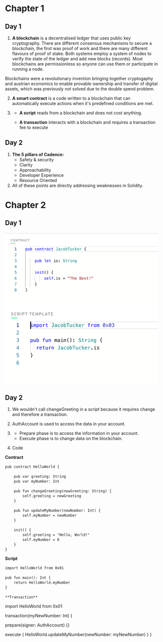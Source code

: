 # Chapter 1

## Day 1

1. **A blockchain** is a decentralised ledger that uses public key cryptography. There are different consensus mechanisms to secure a blockchain, the first was proof of work and there are many different flavours of proof of stake. Both systems employ a system of nodes to verify the state of the ledger and add new blocks (records). Most blockchains are permissionless so anyone can use them or participate in running a node. 

Blockchains were a revolutionary invention bringing together cryptogaphy and austrian economics to enable provable ownership and transfer of digital assets, which was previously not solved due to the double spend problem.

2. **A smart contract** is a code written to a blockchain that can automatically execute actions when it's predefined conditions are met.
3. - **A script** reads from a blockchain and does not cost anything.

   - **A transaction**  interacts with a blockchain and requires a transaction fee to execute

## Day 2

1. **The 5 pillars of Cadence:**
   - Safety & security 
   - Clarity 
   - Approachability
   - Developer Experience 
   - Resource Oriented
2.  All of these points are directly addressing weaknesses in Solidity.

# Chapter 2

## Day 1
![Transaction](Assets/2.1.1.png)
![Script](Assets/2.1.2.png)

## Day 2
1. We wouldn't call changeGreeting in a script because it requires change and therefore a transaction.

2. AuthAccount is used to access the data in your account.

3. - Prepare phase is to access the information in your account.
   - Execute phase is to change data on the blockchain.
  
4. Code

**Contract**

```
pub contract HelloWorld {

    pub var greeting: String
    pub var myNumber: Int

    pub fun changeGreeting(newGreeting: String) {
        self.greeting = newGreeting
    }

    pub fun updateMyNumber(newNumber: Int) {
        self.myNumber = newNumber
    }

    init() {
        self.greeting = "Hello, World!"
        self.myNumber = 0
    }
}
```

**Script**

```
import HelloWorld from 0x01

pub fun main(): Int {
    return HelloWorld.myNumber
}

**Transaction**

```
import HelloWorld from 0x01

transaction(myNewNumber: Int) {

  prepare(signer: AuthAccount) {}

  execute {
    HelloWorld.updateMyNumber(newNumber: myNewNumber)
  }
}
```
